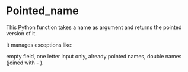 # Pointed_name
This Python function takes a name as argument and returns the pointed version of it.

It manages exceptions like:

empty field, one letter input only, already pointed names, double names (joined with - ).
